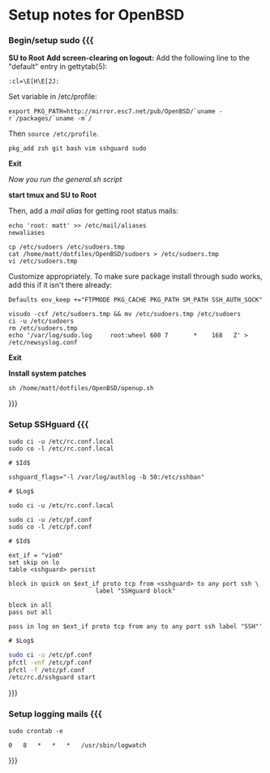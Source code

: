 Setup notes for OpenBSD
==========

### Begin/setup sudo {{{
**SU to Root**
**Add screen-clearing on logout:**
Add the following line to the "default" entry in gettytab(5):
```
:cl=\E[H\E[2J:
```

Set variable in /etc/profile: 
```
export PKG_PATH=http://mirror.esc7.net/pub/OpenBSD/`uname -r`/packages/`uname -m`/
```

Then `source /etc/profile`.

```
pkg_add zsh git bash vim sshguard sudo
```

**Exit**

*Now you run the general.sh script*

**start tmux and SU to Root**

Then, add a *mail alias* for getting root status mails:
```
echo 'root: matt' >> /etc/mail/aliases
newaliases
```
```
cp /etc/sudoers /etc/sudoers.tmp
cat /home/matt/dotfiles/OpenBSD/sudoers > /etc/sudoers.tmp
vi /etc/sudoers.tmp
``` 

Customize appropriately. To make sure package install through sudo works, add
this if it isn't there already:

``` 
Defaults env_keep +="FTPMODE PKG_CACHE PKG_PATH SM_PATH SSH_AUTH_SOCK"
``` 

``` 
visudo -csf /etc/sudoers.tmp && mv /etc/sudoers.tmp /etc/sudoers
ci -u /etc/sudoers
rm /etc/sudoers.tmp
echo '/var/log/sudo.log 	root:wheel 600 7	   *	168   Z' > /etc/newsyslog.conf
```

**Exit**

**Install system patches**
```
sh /home/matt/dotfiles/OpenBSD/openup.sh
```
}}}

### Setup SSHguard {{{
```
sudo ci -u /etc/rc.conf.local
sudo co -l /etc/rc.conf.local
```

```
# $Id$

sshguard_flags="-l /var/log/authlog -b 50:/etc/sshban"

# $Log$
```
```
sudo ci -u /etc/rc.conf.local

sudo ci -u /etc/pf.conf
sudo co -l /etc/pf.conf
```
```
# $Id$

ext_if = "vio0"
set skip on lo
table <sshguard> persist

block in quick on $ext_if proto tcp from <sshguard> to any port ssh \
						label "SSHguard block"

block in all
pass out all

pass in log on $ext_if proto tcp from any to any port ssh label "SSH"'

# $Log$
```


```bash
sudo ci -u /etc/pf.conf
pfctl -vnf /etc/pf.conf
pfctl -f /etc/pf.conf
/etc/rc.d/sshguard start
```
}}}

### Setup logging mails {{{

```
sudo crontab -e
```
```
0	8	*	*	*	/usr/sbin/logwatch
```
}}}
